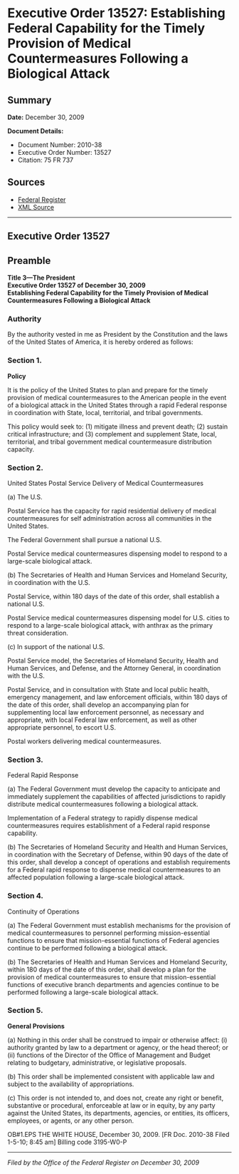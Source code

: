 # Executive Order 13527: Establishing Federal Capability for the Timely Provision of Medical Countermeasures Following a Biological Attack

## Summary

**Date:** December 30, 2009

**Document Details:**
- Document Number: 2010-38
- Executive Order Number: 13527
- Citation: 75 FR 737

## Sources
- [Federal Register](https://www.federalregister.gov/documents/2010/01/06/2010-38/establishing-federal-capability-for-the-timely-provision-of-medical-countermeasures-following-a)
- [XML Source](https://www.federalregister.gov/documents/full_text/xml/2010/01/06/2010-38.xml)

---

## Executive Order 13527

## Preamble

**Title 3—The President**  
**Executive Order 13527 of December 30, 2009**  
**Establishing Federal Capability for the Timely Provision of Medical Countermeasures Following a Biological Attack**

### Authority

By the authority vested in me as President by the Constitution and the laws of the United States of America, it is hereby ordered as follows:
### Section 1.

**Policy**

It is the policy of the United States to plan and prepare for the timely provision of medical countermeasures to the American people in the event of a biological attack in the United States through a rapid Federal response in coordination with State, local, territorial, and tribal governments.

This policy would seek to: (1) mitigate illness and prevent death; (2) sustain critical infrastructure; and (3) complement and supplement State, local, territorial, and tribal government medical countermeasure distribution capacity.
### Section 2.

United States Postal Service Delivery of Medical Countermeasures 

(a) The U.S.

Postal Service has the capacity for rapid residential delivery of medical countermeasures for self administration across all communities in the United States.

The Federal Government shall pursue a national U.S.

Postal Service medical countermeasures dispensing model to respond to a large-scale biological attack.

(b) The Secretaries of Health and Human Services and Homeland Security, in coordination with the U.S.

Postal Service, within 180 days of the date of this order, shall establish a national U.S.

Postal Service medical countermeasures dispensing model for U.S. cities to respond to a large-scale biological attack, with anthrax as the primary threat consideration.

(c) In support of the national U.S.

Postal Service model, the Secretaries of Homeland Security, Health and Human Services, and Defense, and the Attorney General, in coordination with the U.S.

Postal Service, and in consultation with State and local public health, emergency management, and law enforcement officials, within 180 days of the date of this order, shall develop an accompanying plan for supplementing local law enforcement personnel, as necessary and appropriate, with local Federal law enforcement, as well as other appropriate personnel, to escort U.S.

Postal workers delivering medical countermeasures.
### Section 3.

Federal Rapid Response 

(a) The Federal Government must develop the capacity to anticipate and immediately supplement the capabilities of affected jurisdictions to rapidly distribute medical countermeasures following a biological attack.

Implementation of a Federal strategy to rapidly dispense medical countermeasures requires establishment of a Federal rapid response capability.

(b) The Secretaries of Homeland Security and Health and Human Services, in coordination with the Secretary of Defense, within 90 days of the date of this order, shall develop a concept of operations and establish requirements for a Federal rapid response to dispense medical countermeasures to an affected population following a large-scale biological attack.
### Section 4.

Continuity of Operations 

(a) The Federal Government must establish mechanisms for the provision of medical countermeasures to personnel performing mission-essential functions to ensure that mission-essential functions of Federal agencies continue to be performed following a biological attack.

(b) The Secretaries of Health and Human Services and Homeland Security, within 180 days of the date of this order, shall develop a plan for the provision of medical countermeasures to ensure that mission-essential functions of executive branch departments and agencies continue to be performed following a large-scale biological attack.
### Section 5.

**General Provisions**

(a) Nothing in this order shall be construed to impair or otherwise affect:
    (i) authority granted by law to a department or agency, or the head thereof; or 
    (ii) functions of the Director of the Office of Management and Budget relating to budgetary, administrative, or legislative proposals.

(b) This order shall be implemented consistent with applicable law and subject to the availability of appropriations.

(c) This order is not intended to, and does not, create any right or benefit, substantive or procedural, enforceable at law or in equity, by any party against the United States, its departments, agencies, or entities, its officers, employees, or agents, or any other person.

OB#1.EPS
THE WHITE HOUSE,
December 30, 2009.
[FR Doc. 2010-38
Filed 1-5-10; 8:45 am]
Billing code 3195-W0-P

---

*Filed by the Office of the Federal Register on December 30, 2009*
